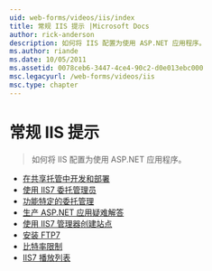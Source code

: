 ```yaml
---
uid: web-forms/videos/iis/index
title: 常规 IIS 提示 |Microsoft Docs
author: rick-anderson
description: 如何将 IIS 配置为使用 ASP.NET 应用程序。
ms.author: riande
ms.date: 10/05/2011
ms.assetid: 0078ceb6-3447-4ce4-90c2-d0e013ebc000
msc.legacyurl: /web-forms/videos/iis
msc.type: chapter
---
```

<a name="general-iis-tips"></a>常规 IIS 提示
====================
> 如何将 IIS 配置为使用 ASP.NET 应用程序。


- [在共享托管中开发和部署](developing-and-deploying-in-a-shared-hosting.md)
- [使用 IIS7 委托管理员](working-with-iis7-deligated-admin.md)
- [功能特定的委托管理](feature-specific-delegated-management.md)
- [生产 ASP.NET 应用疑难解答](troubleshooting-production-aspnet-apps.md)
- [使用 IIS7 管理器创建站点](creating-a-site-with-iis7-manager.md)
- [安装 FTP7](installing-ftp7.md)
- [比特率限制](bit-rate-throttling.md)
- [IIS7 播放列表](iis7-playlists.md)
